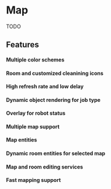 # Map

TODO

## Features

#### Multiple color schemes

#### Room and customized cleanining icons

#### High refresh rate and low delay

#### Dynamic object rendering for job type

#### Overlay for robot status

#### Multiple map support

#### Map entities

#### Dynamic room entities for selected map

#### Map and room editing services

#### Fast mapping support